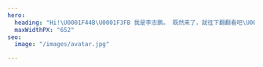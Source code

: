 ```yaml
---
hero:
  heading: "Hi!\U0001F44B\U0001F3FB 我是李志鹏。 既然来了，就往下翻翻看吧\U0001F447"
  maxWidthPX: "652"
seo:
  image: "/images/avatar.jpg"

---
```

